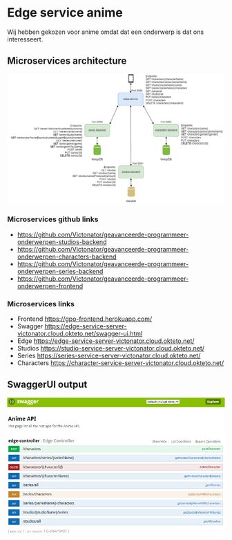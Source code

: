 # Edge service anime
Wij hebben gekozen voor anime omdat dat een onderwerp is dat ons interesseert.
## Microservices architecture
![Microservices architecture diagram](assets/microservicesDiagram.png)

### Microservices github links
- https://github.com/Victonator/geavanceerde-programmeer-onderwerpen-studios-backend
- https://github.com/Victonator/geavanceerde-programmeer-onderwerpen-characters-backend
- https://github.com/Victonator/geavanceerde-programmeer-onderwerpen-series-backend
- https://github.com/Victonator/geavanceerde-programmeer-onderwerpen-frontend

### Microservices links
- Frontend https://gpo-frontend.herokuapp.com/
- Swagger https://edge-service-server-victonator.cloud.okteto.net/swagger-ui.html
- Edge https://edge-service-server-victonator.cloud.okteto.net/
- Studios https://studio-service-server-victonator.cloud.okteto.net/
- Series https://series-service-server-victonator.cloud.okteto.net/
- Characters https://character-service-server-victonator.cloud.okteto.net/

## SwaggerUI output
![SwaggerUI output](assets/swaggerUI.png)

